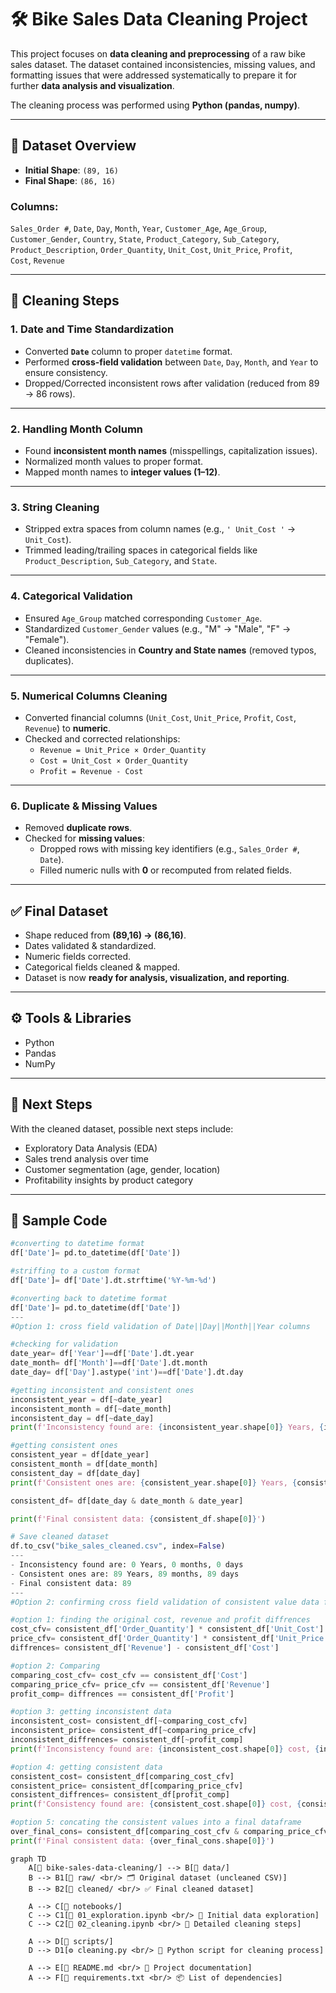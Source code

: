 # 🛠️ Bike Sales Data Cleaning Project

This project focuses on **data cleaning and preprocessing** of a raw bike sales dataset. The dataset contained inconsistencies, missing values, and formatting issues that were addressed systematically to prepare it for further **data analysis and visualization**.

The cleaning process was performed using **Python (pandas, numpy)**.

---

## 📂 Dataset Overview

- **Initial Shape**: `(89, 16)`  
- **Final Shape**: `(86, 16)`

### Columns:
`Sales_Order #`, `Date`, `Day`, `Month`, `Year`, `Customer_Age`, `Age_Group`,  
`Customer_Gender`, `Country`, `State`, `Product_Category`, `Sub_Category`,  
`Product_Description`, `Order_Quantity`, `Unit_Cost`, `Unit_Price`, `Profit`,  
`Cost`, `Revenue`

---

## 🧹 Cleaning Steps

### 1. Date and Time Standardization
- Converted **`Date`** column to proper `datetime` format.  
- Performed **cross-field validation** between `Date`, `Day`, `Month`, and `Year` to ensure consistency.  
- Dropped/Corrected inconsistent rows after validation (reduced from 89 → 86 rows).

---

### 2. Handling Month Column
- Found **inconsistent month names** (misspellings, capitalization issues).  
- Normalized month values to proper format.  
- Mapped month names to **integer values (1–12)**.

---

### 3. String Cleaning
- Stripped extra spaces from column names (e.g., `' Unit_Cost '` → `Unit_Cost`).  
- Trimmed leading/trailing spaces in categorical fields like `Product_Description`, `Sub_Category`, and `State`.

---

### 4. Categorical Validation
- Ensured `Age_Group` matched corresponding `Customer_Age`.  
- Standardized `Customer_Gender` values (e.g., "M" → "Male", "F" → "Female").  
- Cleaned inconsistencies in **Country and State names** (removed typos, duplicates).

---

### 5. Numerical Columns Cleaning
- Converted financial columns (`Unit_Cost`, `Unit_Price`, `Profit`, `Cost`, `Revenue`) to **numeric**.  
- Checked and corrected relationships:  
  - `Revenue = Unit_Price × Order_Quantity`  
  - `Cost = Unit_Cost × Order_Quantity`  
  - `Profit = Revenue - Cost`

---

### 6. Duplicate & Missing Values
- Removed **duplicate rows**.  
- Checked for **missing values**:  
  - Dropped rows with missing key identifiers (e.g., `Sales_Order #`, `Date`).  
  - Filled numeric nulls with **0** or recomputed from related fields.

---

## ✅ Final Dataset
- Shape reduced from **(89,16) → (86,16)**.  
- Dates validated & standardized.  
- Numeric fields corrected.  
- Categorical fields cleaned & mapped.  
- Dataset is now **ready for analysis, visualization, and reporting**.

---

## ⚙️ Tools & Libraries
- Python  
- Pandas  
- NumPy  

---

## 🚀 Next Steps
With the cleaned dataset, possible next steps include:  
- Exploratory Data Analysis (EDA)  
- Sales trend analysis over time  
- Customer segmentation (age, gender, location)  
- Profitability insights by product category  

---

## 📜 Sample Code

```python
#converting to datetime format
df['Date']= pd.to_datetime(df['Date'])

#striffing to a custom format
df['Date']= df['Date'].dt.strftime('%Y-%m-%d')

#converting back to datetime format
df['Date']= pd.to_datetime(df['Date'])
---
#Option 1: cross field validation of Date||Day||Month||Year columns

#checking for validation
date_year= df['Year']==df['Date'].dt.year
date_month= df['Month']==df['Date'].dt.month
date_day= df['Day'].astype('int')==df['Date'].dt.day

#getting inconsistent and consistent ones
inconsistent_year = df[~date_year]
inconsistent_month = df[~date_month]
inconsistent_day = df[~date_day]
print(f'Inconsistency found are: {inconsistent_year.shape[0]} Years, {inconsistent_month.shape[0]} months, {inconsistent_day.shape[0]} days')

#getting consistent ones
consistent_year = df[date_year]
consistent_month = df[date_month]
consistent_day = df[date_day]
print(f'Consistent ones are: {consistent_year.shape[0]} Years, {consistent_month.shape[0]} months, {consistent_day.shape[0]} days')

consistent_df= df[date_day & date_month & date_year]

print(f'Final consistent data: {consistent_df.shape[0]}')

# Save cleaned dataset
df.to_csv("bike_sales_cleaned.csv", index=False)
---
- Inconsistency found are: 0 Years, 0 months, 0 days
- Consistent ones are: 89 Years, 89 months, 89 days
- Final consistent data: 89
---
#Option 2: confirming cross field validation of consistent value data frame

#option 1: finding the original cost, revenue and profit diffrences
cost_cfv= consistent_df['Order_Quantity'] * consistent_df['Unit_Cost']
price_cfv= consistent_df['Order_Quantity'] * consistent_df['Unit_Price']
diffrences= consistent_df['Revenue'] - consistent_df['Cost']

#option 2: Comparing
comparing_cost_cfv= cost_cfv == consistent_df['Cost']
comparing_price_cfv= price_cfv == consistent_df['Revenue']
profit_comp= diffrences == consistent_df['Profit']

#option 3: getting inconsistent data
inconsistent_cost= consistent_df[~comparing_cost_cfv]
inconsistent_price= consistent_df[~comparing_price_cfv]
inconsistent_diffrences= consistent_df[~profit_comp]
print(f'Inconsistency found are: {inconsistent_cost.shape[0]} cost, {inconsistent_price.shape[0]} price, {inconsistent_diffrences.shape[0]} profit_diffrences')

#option 4: getting consistent data
consistent_cost= consistent_df[comparing_cost_cfv]
consistent_price= consistent_df[comparing_price_cfv]
consistent_diffrences= consistent_df[profit_comp]
print(f'Consistency found are: {consistent_cost.shape[0]} cost, {consistent_price.shape[0]} price, {consistent_diffrences.shape[0]} profit_diffrences')

#option 5: concating the consistent values into a final dataframe
over_final_cons= consistent_df[comparing_cost_cfv & comparing_price_cfv & profit_comp]
print(f'Final consistent data: {over_final_cons.shape[0]}')
```
```mermaid
graph TD
    A[📂 bike-sales-data-cleaning/] --> B[📂 data/]
    B --> B1[📄 raw/ <br/> 🗂️ Original dataset (uncleaned CSV)]
    B --> B2[📄 cleaned/ <br/> ✅ Final cleaned dataset]

    A --> C[📂 notebooks/]
    C --> C1[📓 01_exploration.ipynb <br/> 🔎 Initial data exploration]
    C --> C2[📓 02_cleaning.ipynb <br/> 🧹 Detailed cleaning steps]

    A --> D[📂 scripts/]
    D --> D1[⚙️ cleaning.py <br/> 🐍 Python script for cleaning process]

    A --> E[📜 README.md <br/> 📖 Project documentation]
    A --> F[📑 requirements.txt <br/> 📦 List of dependencies]
```
